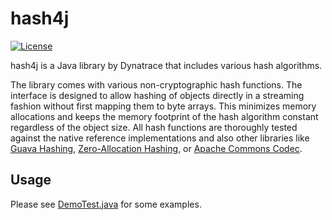# hash4j

[![License](https://img.shields.io/badge/License-Apache%202.0-blue.svg)](https://opensource.org/licenses/Apache-2.0)

hash4j is a Java library by Dynatrace that includes various hash algorithms.

The library comes with various non-cryptographic hash functions. The interface is designed to allow hashing of objects 
directly in a streaming fashion without first mapping them to byte arrays. This minimizes 
memory allocations and keeps the memory footprint of the hash algorithm constant regardless of the object size.
All hash functions are thoroughly tested against the native reference implementations and also other
libraries like [Guava Hashing](https://javadoc.io/doc/com.google.guava/guava/latest/com/google/common/hash/package-summary.html),
[Zero-Allocation Hashing](https://github.com/OpenHFT/Zero-Allocation-Hashing), or [Apache Commons Codec](https://commons.apache.org/proper/commons-codec/apidocs/index.html).

## Usage
Please see [DemoTest.java](https://github.com/dynatrace-oss/hash4j/blob/main/src/test/java/com/dynatrace/hashlib/hashing/DemoTest.java) for some examples.
